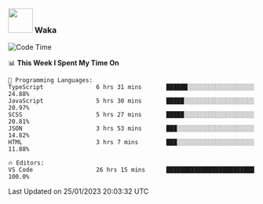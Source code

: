 ### <img src="https://media.giphy.com/media/VgCDAzcKvsR6OM0uWg/giphy.gif" width="50"> Waka

  <!--START_SECTION:waka-->
![Code Time](http://img.shields.io/badge/Code%20Time-1%2C217%20hrs%207%20mins-blue)

📊 **This Week I Spent My Time On** 

```text
💬 Programming Languages: 
TypeScript               6 hrs 31 mins       ██████░░░░░░░░░░░░░░░░░░░   24.88% 
JavaScript               5 hrs 30 mins       █████░░░░░░░░░░░░░░░░░░░░   20.97% 
SCSS                     5 hrs 27 mins       █████░░░░░░░░░░░░░░░░░░░░   20.81% 
JSON                     3 hrs 53 mins       ███░░░░░░░░░░░░░░░░░░░░░░   14.82% 
HTML                     3 hrs 7 mins        ███░░░░░░░░░░░░░░░░░░░░░░   11.88%

🔥 Editors: 
VS Code                  26 hrs 15 mins      █████████████████████████   100.0%

```


 Last Updated on 25/01/2023 20:03:32 UTC
<!--END_SECTION:waka-->
